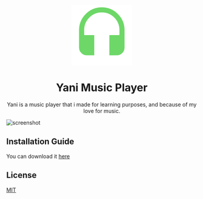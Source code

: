 <p align=center><img src="resources/images/yani-logo.png"></p>

# <h1 align=center>Yani Music Player</h1>

<p align=center>Yani is a music player that i made for learning purposes, and because of my love for music.</p>


![screenshot](https://user-images.githubusercontent.com/104094613/211110686-773f7a5a-0e16-4ac3-92b8-e13450fd67aa.png)




## Installation Guide

You can download it [here](https://github.com/theresnoexit/Yani)

    
## License

[MIT](https://choosealicense.com/licenses/mit/)


